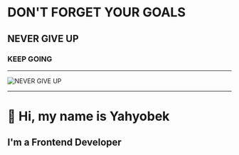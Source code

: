 # DON'T FORGET YOUR GOALS
## NEVER GIVE UP
### KEEP GOING
---
![NEVER GIVE UP](https://github.com/user-attachments/assets/9caf3484-e8c6-4a4b-81d2-dee8cf9b937d)


---
# 👋 Hi, my name is Yahyobek 
## I'm a Frontend Developer
